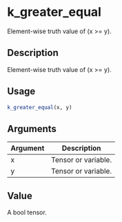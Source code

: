 # k_greater_equal


Element-wise truth value of (x >= y).




## Description

Element-wise truth value of (x >= y).





## Usage
```r
k_greater_equal(x, y)
```




## Arguments


Argument      |Description
------------- |----------------
x | Tensor or variable.
y | Tensor or variable.





## Value

A bool tensor.





